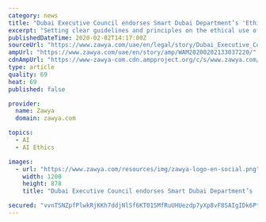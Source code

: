 ```yaml
---
category: news
title: "Dubai Executive Council endorses Smart Dubai Department’s 'Ethical AI Guidelines’"
excerpt: "Setting clear guidelines and principles on the ethical use of AI will prevent a fragmented approach to ethics,\" Dr Aisha added. Younus Al Nasser, Assistant Director-General of Smart Dubai Department and CEO of Smart Dubai Data, said, \"As more of our everyday tasks get automated, more AI-powered breakthroughs and services are in the pipeline."
publishedDateTime: 2020-02-02T14:17:00Z
sourceUrl: "https://www.zawya.com/uae/en/legal/story/Dubai_Executive_Council_endorses_Smart_Dubai_Departments_Ethical_AI_Guidelines-WAM20200202133037220/"
ampUrl: "https://www.zawya.com/uae/en/story/amp/WAM20200202133037220/"
cdnAmpUrl: "https://www-zawya-com.cdn.ampproject.org/c/s/www.zawya.com/uae/en/story/amp/WAM20200202133037220/"
type: article
quality: 69
heat: 69
published: false

provider:
  name: Zawya
  domain: zawya.com

topics:
  - AI
  - AI Ethics

images:
  - url: "https://www.zawya.com/resources/img/zawya-logo-en-social.png"
    width: 1200
    height: 878
    title: "Dubai Executive Council endorses Smart Dubai Department’s 'Ethical AI Guidelines’"

secured: "vvnTSNZpfPlwkRjKKh7ddjNlSf6KT01SMfRuUHUezdp7yXp8vF8SAIgIDk6PtY1T0h8PRBKgg7XbcE9IGf7L+HeyDDHcOVPZCA/X5i3hPypmV6RO48czst+lm+dnTuADAOaocCaWEfIZZwXRn7pcmjipMP3E0b0zNU+1KSTYY+HFIihHquqlfJQre4XaKAxhQgdpBdStWGi0aXtS6m3ZKOl4nLmPF1jougDwOrG3ZIAszI3sjPqy88Zg2FUU+COB5JFaDAt8E2vD2fmoKc0SpcOmcQRlPyVjZYmU8CH9rmWFGi6JFFMEtcl68EC0rthQ;qXlgW9SH6R1BqvOy8slf/A=="
---
```


